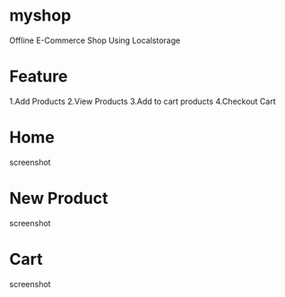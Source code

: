 # myshop
Offline E-Commerce Shop Using Localstorage

# Feature
1.Add Products
2.View Products
3.Add to cart products
4.Checkout Cart

# Home
screenshot


# New Product
screenshot

# Cart
screenshot



